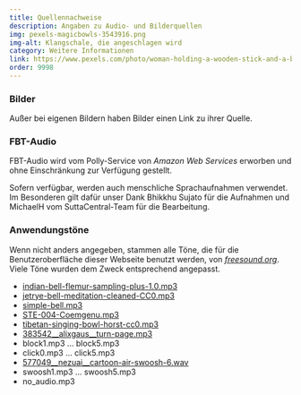 ```yaml
---
title: Quellennachweise
description: Angaben zu Audio- und Bilderquellen
img: pexels-magicbowls-3543916.png
img-alt: Klangschale, die angeschlagen wird
category: Weitere Informationen
link: https://www.pexels.com/photo/woman-holding-a-wooden-stick-and-a-bowl-3543916/
order: 9998
---
```


### Bilder

Außer bei eigenen Bildern haben Bilder einen Link zu ihrer Quelle.

### FBT-Audio

FBT-Audio wird vom Polly-Service von *Amazon Web Services* erworben und ohne Einschränkung zur Verfügung gestellt.

Sofern verfügbar, werden auch menschliche Sprachaufnahmen verwendet. Im Besonderen gilt dafür unser Dank Bhikkhu Sujato für die Aufnahmen und MichaelH vom SuttaCentral-Team für die Bearbeitung.

### Anwendungstöne

Wenn nicht anders angegeben, stammen alle Töne, die für die Benutzeroberfläche dieser Webseite benutzt werden, von [*freesound.org*](https://freesound.org/search/?q=click). Viele Töne wurden dem Zweck entsprechend angepasst.

- [indian-bell-flemur-sampling-plus-1.0.mp3](https://freesound.org/people/Flemur/sounds/103312)
- [jetrye-bell-meditation-cleaned-CC0.mp3](https://freesound.org/people/JetRye/sounds/140128/)
- [simple-bell.mp3](https://freesound.org/people/Erratic/sounds/221/)
- [STE-004-Coemgenu.mp3](https://discourse.suttacentral.net/t/suttacentral-voice-v1-0-0-released/11844/228)
- [tibetan-singing-bowl-horst-cc0.mp3](https://freesound.org/people/the_very_Real_Horst/sounds/240934/)
- [383542__alixgaus__turn-page.mp3](https://freesound.org/people/alixgaus/sounds/383542/)
- block1.mp3 … block5.mp3
- click0.mp3 … click5.mp3
- [577049__nezuai__cartoon-air-swoosh-6.wav](https://freesound.org/people/nezuai/sounds/577049/)
- swoosh1.mp3 … swoosh5.mp3
- no_audio.mp3
